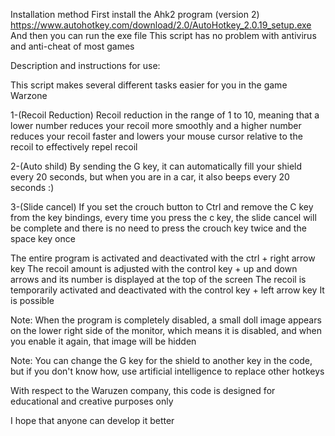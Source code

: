 Installation method 
First install the Ahk2 program (version 2)
https://www.autohotkey.com/download/2.0/AutoHotkey_2.0.19_setup.exe
And then you can run the exe file
This script has no problem with antivirus and anti-cheat of most games

Description and instructions for use:

This script makes several different tasks easier for you in the game Warzone

1-(Recoil Reduction) Recoil reduction in the range of 1 to 10, meaning that a lower number reduces your recoil more smoothly and a higher number reduces your recoil faster and lowers your mouse cursor relative to the recoil to effectively repel recoil

2-(Auto shild) By sending the G key, it can automatically fill your shield every 20 seconds, but when you are in a car, it also beeps every 20 seconds :)

3-(Slide cancel) If you set the crouch button to Ctrl and remove the C key from the key bindings, every time you press the c key, the slide cancel will be complete and there is no need to press the crouch key twice and the space key once

The entire program is activated and deactivated with the ctrl + right arrow key
The recoil amount is adjusted with the control key + up and down arrows and its number is displayed at the top of the screen
The recoil is temporarily activated and deactivated with the control key + left arrow key It is possible

Note: When the program is completely disabled, a small doll image appears on the lower right side of the monitor, which means it is disabled, and when you enable it again, that image will be hidden

Note: You can change the G key for the shield to another key in the code, but if you don't know how, use artificial intelligence to replace other hotkeys

With respect to the Waruzen company, this code is designed for educational and creative purposes only

I hope that anyone can develop it better

